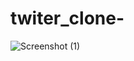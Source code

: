 # twiter_clone-

![Screenshot (1)](https://user-images.githubusercontent.com/115680590/212809577-cfc15e55-3f69-4960-b83c-628f2d6bdb83.png)
